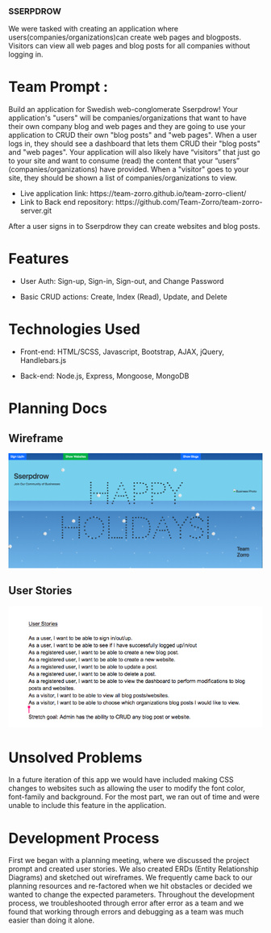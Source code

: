 ### SSERPDROW
We were tasked with creating an application where users(companies/organizations)can create web pages and blogposts. Visitors can view all web pages and blog posts for all companies without logging in.

# Team Prompt :
Build an application for Swedish web-conglomerate Sserpdrow! Your application's "users" will be companies/organizations that want to have their own company blog and web pages and they are going to use your application to CRUD their own "blog posts" and "web pages". When a user logs in, they should see a dashboard that lets them CRUD their "blog posts" and "web pages". Your application will also likely have “visitors” that just go to your site and want to consume (read) the content that your “users” (companies/organizations) have provided. When a "visitor" goes to your site, they should be shown a list of companies/organizations to view.

<ul>
  <li>Live application link: https://team-zorro.github.io/team-zorro-client/ </li> 
  <li>Link to Back end repository: https://github.com/Team-Zorro/team-zorro-server.git </li>
</ul>

After a user signs in to Sserpdrow they can create websites and blog posts.

# Features
* User Auth: Sign-up, Sign-in, Sign-out, and Change Password

* Basic CRUD actions: Create, Index (Read), Update, and Delete

# Technologies Used
* Front-end: HTML/SCSS, Javascript, Bootstrap, AJAX, jQuery, Handlebars.js

* Back-end: Node.js, Express, Mongoose, MongoDB

# Planning Docs

## Wireframe
![Alt Wireframe](Wireframe.png?raw=true)

## User Stories
![Alt User Stories](User-Stories.png?raw=true)

# Unsolved Problems
In a future iteration of this app we would have included making CSS changes to websites such as allowing
the user to modify the font color, font-family and background. For the most part, we ran out of time and were unable to include this feature in the application.

# Development Process

First we began with a planning meeting, where we discussed the project prompt and created user stories. We also created ERDs (Entity Relationship Diagrams) and sketched out wireframes. We frequently came back to our planning resources and re-factored when we hit obstacles or decided we wanted to change the expected parameters.
Throughout the development process, we troubleshooted through error after error as a team and we found that working through errors and debugging as a team was much easier than doing it alone.

